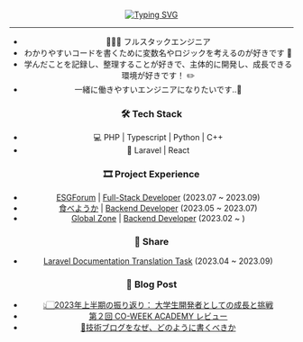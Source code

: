 <!-- Don't just fork or copy it. Star it, please 🥺  -->
<div align="center">
<br><br><br>

[![Typing SVG](https://readme-typing-svg.herokuapp.com?font=Oleo+Script&color=9D9ED2&size=35&center=true&vCenter=true&width=404&height=53&lines=%E3%80%80%E3%80%80記憶より記録を+%E3%80%80%E3%80%80)](https://git.io/typing-svg)

---

- 🌱🧑‍💻 フルスタックエンジニア
- わかりやすいコードを書くために変数名やロジックを考えるのが好きです 🤔
- 学んだことを記録し、整理することが好きで、主体的に開発し、成長できる環境が好きです！ ✏️
- 一緒に働きやすいエンジニアになりたいです..🥴


### 🛠  Tech Stack

- 💻  PHP | Typescript | Python | C++
- 🔩  Laravel | React

### 🎞 Project Experience

- [ESGForum](https://github.com/ESGForumWebSiteDev) | [Full-Stack Developer](https://devyuminkim.notion.site/ESG-28f10033bcb74e588e2350abeefdcaba?pvs=4) (2023.07 ~ 2023.09)
- [食べようか](https://github.com/Tabeyouka) | [Backend Developer](https://devyuminkim.notion.site/ac2f49b64acc4c68be75763f732d07f5?pvs=4) (2023.05 ~ 2023.07)
- [Global Zone](https://github.com/2P3S/project_E-GLOBAL-ZONE_main-repo) | [Backend Developer](https://devyuminkim-devlog.vercel.app/%E5%BC%95%E7%B6%99) (2023.02 ~ )

### 🙌 Share

- [Laravel Documentation Translation Task](https://github.com/laravelkr/docs) (2023.04 ~ 2023.09)


### 📝 Blog Post

- [👆🏻2023年上半期の振り返り： 大学生開発者としての成長と挑戦](https://devyuminkim-devlog.vercel.app/2023%E5%B9%B4%E4%B8%8A%E5%8D%8A%E6%9C%9F%E6%8C%AF%E8%BF%94-%E5%A4%A7%E5%AD%A6%E7%94%9F%E9%96%8B%E7%99%BA%E8%80%85%E6%88%90%E9%95%B7%E6%8C%91%E6%88%A6)
- [第２回 CO-WEEK ACADEMY レビュー](https://devyuminkim-devlog.vercel.app/%E7%AC%AC%E5%9B%9E-co-week-academy)
- [📝技術ブログをなぜ、どのように書くべきか](https://devyuminkim-devlog.vercel.app/%E6%8A%80%E8%A1%93%E6%9B%B8)


<!--
![](./profile-3d-contrib/profile-night-rainbow.svg)
-->
</div>
